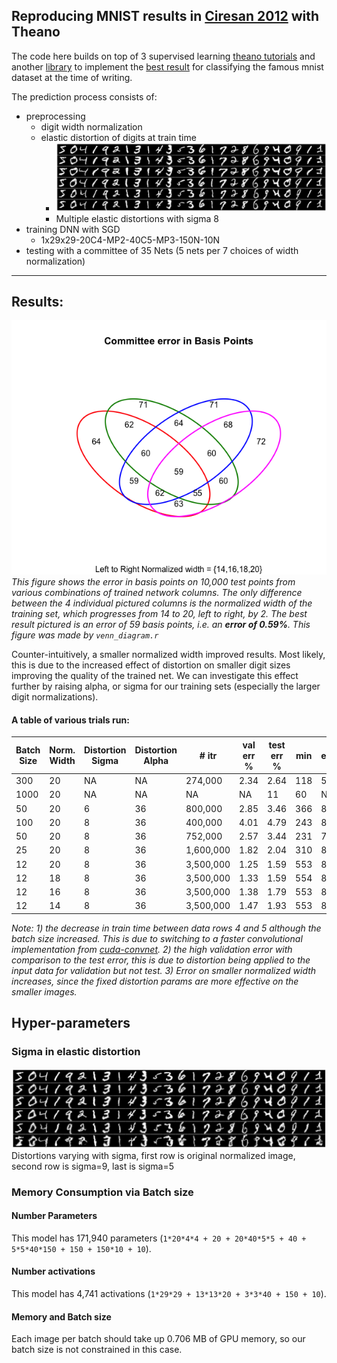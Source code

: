 Reproducing MNIST results in [Ciresan 2012](http://arxiv.org/abs/1202.2745) with Theano
---

The code here builds on top of 3 supervised learning [theano tutorials](http://deeplearning.net/tutorial/) and another [library](https://github.com/rakeshvar/theanet) to implement the [best result](http://yann.lecun.com/exdb/mnist/) for classifying the famous mnist dataset at the time of writing.

The prediction process consists of:

- preprocessing
    - digit width normalization
    - elastic distortion of digits at train time
        - ![Multiple elastic distortions with sigma 8](./plots/distortions_8_sampled.png)
        - Multiple elastic distortions with sigma 8
- training DNN with SGD
    - 1x29x29-20C4-MP2-40C5-MP3-150N-10N
- testing with a committee of 35 Nets (5 nets per 7 choices of width normalization)

---

## Results:

![4 model committees](./plots/4Model_committees.png)
*This figure shows the error in basis points on 10,000 test points from various combinations of trained network columns. The only difference between the 4 individual pictured columns is the normalized width of the training set, which progresses from 14 to 20, left to right, by 2. The best result pictured is an error of 59 basis points, i.e. an **error of 0.59%**. This figure was made by `venn_diagram.r`*

Counter-intuitively, a smaller normalized width improved results. Most likely, this is due to the increased effect of distortion on smaller digit sizes improving the quality of the trained net. We can investigate this effect further by raising alpha, or sigma for our training sets (especially the larger digit normalizations).

#### A table of various trials run:

| Batch Size | Norm. Width | Distortion Sigma | Distortion Alpha | # itr     | val err % | test err % | min | epochs |
|------------|-------------|------------------|------------------|-----------|-----------|------------|-----|--------|
| 300        | 20          | NA               | NA               | 274,000   | 2.34      | 2.64       | 118 | 547    |
| 1000       | 20          | NA               | NA               | NA        | NA        | 11         | 60  | NA     |
| 50         | 20          | 6                | 36               | 800,000   | 2.85      | 3.46       | 366 | 800    |
| 100        | 20          | 8                | 36               | 400,000   | 4.01      | 4.79       | 243 | 800    |
| 50         | 20          | 8                | 36               | 752,000   | 2.57      | 3.44       | 231 | 751    |
| 25         | 20          | 8                | 36               | 1,600,000 | 1.82      | 2.04       | 310 | 800    |
| 12         | 20          | 8                | 36               | 3,500,000 | 1.25      | 1.59       | 553 | 800    |
| 12         | 18          | 8                | 36               | 3,500,000 | 1.33      | 1.59       | 554 | 800    |
| 12         | 16          | 8                | 36               | 3,500,000 | 1.38      | 1.79       | 553 | 800    |
| 12         | 14          | 8                | 36               | 3,500,000 | 1.47      | 1.93       | 553 | 800    |

*Note: 1) the decrease in train time between data rows 4 and 5 although the batch size increased. This is due to switching to a faster convolutional implementation from [cuda-convnet](https://code.google.com/p/cuda-convnet/). 2) the high validation error with comparison to the test error, this is due to distortion being applied to the input data for validation but not test. 3) Error on smaller normalized width increases, since the fixed distortion params are more effective on the smaller images.*

## Hyper-parameters

### Sigma in elastic distortion

![Distortions varying with sigma, first row is original normalized image, second row is sigma=9, last is sigma=5](./plots/distortions_9_to_5.png)
Distortions varying with sigma, first row is original normalized image, second row is sigma=9, last is sigma=5

### Memory Consumption via Batch size

#### Number Parameters

This model has 171,940 parameters (`1*20*4*4 + 20 + 20*40*5*5 + 40 + 5*5*40*150 + 150 + 150*10 + 10`).

#### Number activations

This model has 4,741 activations (`1*29*29 + 13*13*20 + 3*3*40 + 150 + 10`).

#### Memory and Batch size

Each image per batch should take up 0.706 MB of GPU memory, so our batch size is not constrained in this case.
